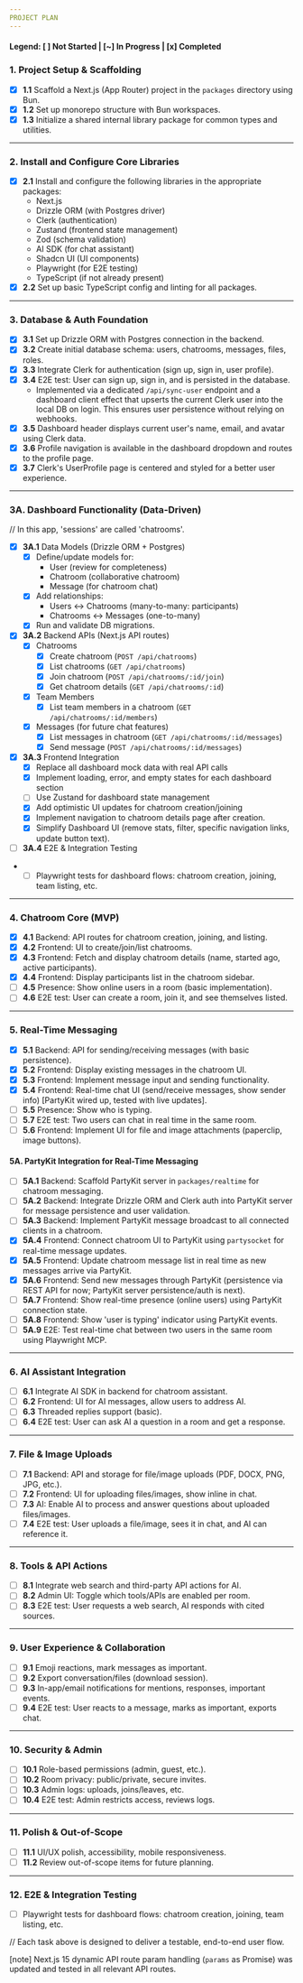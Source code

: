 ```yaml
---
PROJECT PLAN
---
```


#### Legend: [ ] Not Started | [~] In Progress | [x] Completed

### 1. Project Setup & Scaffolding

- [x] **1.1** Scaffold a Next.js (App Router) project in the `packages` directory using Bun.
- [x] **1.2** Set up monorepo structure with Bun workspaces.
- [x] **1.3** Initialize a shared internal library package for common types and utilities.

---

### 2. Install and Configure Core Libraries

- [x] **2.1** Install and configure the following libraries in the appropriate packages:
  - Next.js
  - Drizzle ORM (with Postgres driver)
  - Clerk (authentication)
  - Zustand (frontend state management)
  - Zod (schema validation)
  - AI SDK (for chat assistant)
  - Shadcn UI (UI components)
  - Playwright (for E2E testing)
  - TypeScript (if not already present)
- [x] **2.2** Set up basic TypeScript config and linting for all packages.

---

### 3. Database & Auth Foundation

- [x] **3.1** Set up Drizzle ORM with Postgres connection in the backend.
- [x] **3.2** Create initial database schema: users, chatrooms, messages, files, roles.
- [x] **3.3** Integrate Clerk for authentication (sign up, sign in, user profile).
- [x] **3.4** E2E test: User can sign up, sign in, and is persisted in the database.
  - Implemented via a dedicated `/api/sync-user` endpoint and a dashboard client effect that upserts the current Clerk user into the local DB on login. This ensures user persistence without relying on webhooks.
- [x] **3.5** Dashboard header displays current user's name, email, and avatar using Clerk data.
- [x] **3.6** Profile navigation is available in the dashboard dropdown and routes to the profile page.
- [x] **3.7** Clerk's UserProfile page is centered and styled for a better user experience.

---

### 3A. Dashboard Functionality (Data-Driven)

// In this app, 'sessions' are called 'chatrooms'.

- [x] **3A.1** Data Models (Drizzle ORM + Postgres)
  - [x] Define/update models for:
    - User (review for completeness)
    - Chatroom (collaborative chatroom)
    - Message (for chatroom chat)
  - [x] Add relationships:
    - Users ↔ Chatrooms (many-to-many: participants)
    - Chatrooms ↔ Messages (one-to-many)
  - [x] Run and validate DB migrations.

- [x] **3A.2** Backend APIs (Next.js API routes)
  - [x] Chatrooms
    - [x] Create chatroom (`POST /api/chatrooms`)
    - [x] List chatrooms (`GET /api/chatrooms`)
    - [x] Join chatroom (`POST /api/chatrooms/:id/join`)
    - [x] Get chatroom details (`GET /api/chatrooms/:id`)
  - [x] Team Members
    - [x] List team members in a chatroom (`GET /api/chatrooms/:id/members`)
  - [x] Messages (for future chat features)
    - [x] List messages in chatroom (`GET /api/chatrooms/:id/messages`)
    - [x] Send message (`POST /api/chatrooms/:id/messages`)

- [x] **3A.3** Frontend Integration
  - [x] Replace all dashboard mock data with real API calls
  - [x] Implement loading, error, and empty states for each dashboard section
  - [ ] Use Zustand for dashboard state management
  - [x] Add optimistic UI updates for chatroom creation/joining
  - [x] Implement navigation to chatroom details page after creation.
  - [x] Simplify Dashboard UI (remove stats, filter, specific navigation links, update button text).

- [ ] **3A.4** E2E & Integration Testing
-   - [ ] Playwright tests for dashboard flows: chatroom creation, joining, team listing, etc.

---

### 4. Chatroom Core (MVP)

- [x] **4.1** Backend: API routes for chatroom creation, joining, and listing.
- [x] **4.2** Frontend: UI to create/join/list chatrooms.
- [x] **4.3** Frontend: Fetch and display chatroom details (name, started ago, active participants).
- [x] **4.4** Frontend: Display participants list in the chatroom sidebar.
- [ ] **4.5** Presence: Show online users in a room (basic implementation).
- [ ] **4.6** E2E test: User can create a room, join it, and see themselves listed.

---

### 5. Real-Time Messaging

- [x] **5.1** Backend: API for sending/receiving messages (with basic persistence).
- [x] **5.2** Frontend: Display existing messages in the chatroom UI.
- [x] **5.3** Frontend: Implement message input and sending functionality.
- [x] **5.4** Frontend: Real-time chat UI (send/receive messages, show sender info) [PartyKit wired up, tested with live updates].
- [ ] **5.5** Presence: Show who is typing.
- [ ] **5.7** E2E test: Two users can chat in real time in the same room.
- [ ] **5.6** Frontend: Implement UI for file and image attachments (paperclip, image buttons).

#### 5A. PartyKit Integration for Real-Time Messaging

- [ ] **5A.1** Backend: Scaffold PartyKit server in `packages/realtime` for chatroom messaging.
- [ ] **5A.2** Backend: Integrate Drizzle ORM and Clerk auth into PartyKit server for message persistence and user validation.
- [ ] **5A.3** Backend: Implement PartyKit message broadcast to all connected clients in a chatroom.
- [x] **5A.4** Frontend: Connect chatroom UI to PartyKit using `partysocket` for real-time message updates.
- [x] **5A.5** Frontend: Update chatroom message list in real time as new messages arrive via PartyKit.
- [x] **5A.6** Frontend: Send new messages through PartyKit (persistence via REST API for now; PartyKit server persistence/auth is next).
- [ ] **5A.7** Frontend: Show real-time presence (online users) using PartyKit connection state.
- [ ] **5A.8** Frontend: Show 'user is typing' indicator using PartyKit events.
- [ ] **5A.9** E2E: Test real-time chat between two users in the same room using Playwright MCP.

---

### 6. AI Assistant Integration

- [ ] **6.1** Integrate AI SDK in backend for chatroom assistant.
- [ ] **6.2** Frontend: UI for AI messages, allow users to address AI.
- [ ] **6.3** Threaded replies support (basic).
- [ ] **6.4** E2E test: User can ask AI a question in a room and get a response.

---

### 7. File & Image Uploads

- [ ] **7.1** Backend: API and storage for file/image uploads (PDF, DOCX, PNG, JPG, etc.).
- [ ] **7.2** Frontend: UI for uploading files/images, show inline in chat.
- [ ] **7.3** AI: Enable AI to process and answer questions about uploaded files/images.
- [ ] **7.4** E2E test: User uploads a file/image, sees it in chat, and AI can reference it.

---

### 8. Tools & API Actions

- [ ] **8.1** Integrate web search and third-party API actions for AI.
- [ ] **8.2** Admin UI: Toggle which tools/APIs are enabled per room.
- [ ] **8.3** E2E test: User requests a web search, AI responds with cited sources.

---

### 9. User Experience & Collaboration

- [ ] **9.1** Emoji reactions, mark messages as important.
- [ ] **9.2** Export conversation/files (download session).
- [ ] **9.3** In-app/email notifications for mentions, responses, important events.
- [ ] **9.4** E2E test: User reacts to a message, marks as important, exports chat.

---

### 10. Security & Admin

- [ ] **10.1** Role-based permissions (admin, guest, etc.).
- [ ] **10.2** Room privacy: public/private, secure invites.
- [ ] **10.3** Admin logs: uploads, joins/leaves, etc.
- [ ] **10.4** E2E test: Admin restricts access, reviews logs.

---

### 11. Polish & Out-of-Scope

- [ ] **11.1** UI/UX polish, accessibility, mobile responsiveness.
- [ ] **11.2** Review out-of-scope items for future planning.

---

### 12. E2E & Integration Testing

  - [ ] Playwright tests for dashboard flows: chatroom creation, joining, team listing, etc.

// Each task above is designed to deliver a testable, end-to-end user flow.

[note] Next.js 15 dynamic API route param handling (`params` as Promise) was updated and tested in all relevant API routes.
